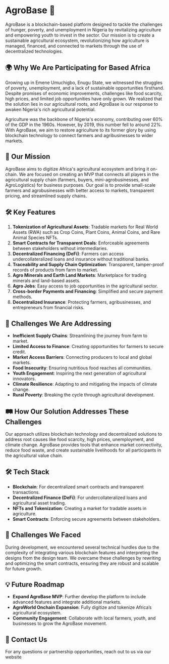# AgroBase 🌱

AgroBase is a blockchain-based platform designed to tackle the challenges of hunger, poverty, and unemployment in Nigeria by revitalizing agriculture and empowering youth to invest in the sector. Our mission is to create a sustainable agricultural ecosystem, revolutionizing how agriculture is managed, financed, and connected to markets through the use of decentralized technologies.

## 🌍 **Why We Are Participating for Based Africa**

Growing up in Emene Umuchigbo, Enugu State, we witnessed the struggles of poverty, unemployment, and a lack of sustainable opportunities firsthand. Despite promises of economic improvements, challenges like food scarcity, high prices, and limited job opportunities have only grown. We realized that the solution lies in our agricultural roots, and AgroBase is our response to awaken Nigeria's rich agricultural potential.

Agriculture was the backbone of Nigeria's economy, contributing over 60% of the GDP in the 1960s. However, by 2019, this number fell to around 22%. With AgroBase, we aim to restore agriculture to its former glory by using blockchain technology to connect farmers and agribusinesses to wider markets.

## 🚀 **Our Mission**

AgroBase aims to digitize Africa's agricultural ecosystem and bring it on-chain. We are focused on creating an MVP that connects all players in the agricultural supply chain (farmers, buyers, mini-agrobusinesses, and AgroLogistics) for business purposes. Our goal is to provide small-scale farmers and agrobusinesses with better access to markets, transparent pricing, and streamlined supply chains.

## 🛠 **Key Features**

1. **Tokenization of Agricultural Assets**: Tradable markets for Real World Assets (RWA) such as Crop Coins, Plant Coins, Animal Coins, and Rare Animal Species NFTs.
2. **Smart Contracts for Transparent Deals**: Enforceable agreements between stakeholders without intermediaries.
3. **Decentralized Financing (DeFi)**: Farmers can access undercollateralized loans and insurance without traditional banks.
4. **Traceability and Supply Chain Optimization**: Transparent, tamper-proof records of products from farm to market.
5. **Agro Minerals and Earth Land Markets**: Marketplace for trading minerals and land-based assets.
6. **Agro Jobs**: Easy access to job opportunities in the agricultural sector.
7. **Cross-border Payments and Financing**: Simplified and secure payment methods.
8. **Decentralized Insurance**: Protecting farmers, agribusinesses, and entrepreneurs from financial risks.

## 🎯 **Challenges We Are Addressing**

- **Inefficient Supply Chains**: Streamlining the journey from farm to market.
- **Limited Access to Finance**: Creating opportunities for farmers to secure credit.
- **Market Access Barriers**: Connecting producers to local and global markets.
- **Food Insecurity**: Ensuring nutritious food reaches all communities.
- **Youth Engagement**: Inspiring the next generation of agricultural innovators.
- **Climate Resilience**: Adapting to and mitigating the impacts of climate change.
- **Rural Poverty**: Breaking the cycle through agricultural development.

## 🛤 **How Our Solution Addresses These Challenges**

Our approach utilizes blockchain technology and decentralized solutions to address root causes like food scarcity, high prices, unemployment, and climate change. AgroBase provides tools that enhance market connectivity, reduce food waste, and create sustainable livelihoods for all participants in the agricultural value chain.

## 🛠 **Tech Stack**

- **Blockchain**: For decentralized smart contracts and transparent transactions.
- **Decentralized Finance (DeFi)**: For undercollateralized loans and agricultural asset trading.
- **NFTs and Tokenization**: Creating a market for tradable assets in agriculture.
- **Smart Contracts**: Enforcing secure agreements between stakeholders.

## 🧗 **Challenges We Faced**

During development, we encountered several technical hurdles due to the complexity of integrating various blockchain features and interpreting the designs from the design team. We overcame these challenges by rewriting and optimizing the smart contracts, ensuring they are robust and scalable for future growth.

## 💡 **Future Roadmap**

- **Expand AgroBase MVP**: Further develop the platform to include advanced features and integrate additional markets.
- **AgroWorld Onchain Expansion**: Fully digitize and tokenize Africa’s agricultural ecosystem.
- **Community Engagement**: Collaborate with local farmers, youth, and businesses to grow the AgroBase movement.

## 📧 **Contact Us**

For any questions or partnership opportunities, reach out to us via our website
